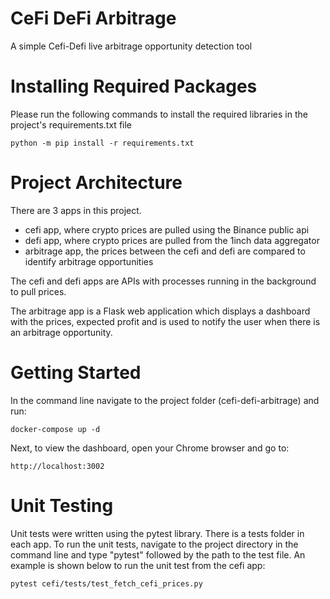 # CeFi DeFi Arbitrage
A simple Cefi-Defi live arbitrage 
opportunity detection tool

# Installing Required Packages
Please run the following commands to install the required libraries in the project's requirements.txt file
```
python -m pip install -r requirements.txt
```

# Project Architecture
There are 3 apps in this project. 
- cefi app, where crypto prices are pulled using the Binance public api
- defi app, where crypto prices are pulled from the 1inch data aggregator
- arbitrage app, the prices between the cefi and defi are compared to identify arbitrage opportunities

The cefi and defi apps are APIs with processes running in the background to pull prices. 

The arbitrage app is a Flask web application which displays a dashboard with the prices, expected profit and is 
used to notify the user when there is an arbitrage opportunity.

# Getting Started
In the command line navigate to the project folder (cefi-defi-arbitrage) and run:
```
docker-compose up -d
```
Next, to view the dashboard, open your Chrome browser and go to:
```
http://localhost:3002
```

# Unit Testing
Unit tests were written using the pytest library. There is a tests folder in each app. To run the unit tests, navigate to the project directory in 
the command line and type "pytest" followed by the path to the test file. An example is shown below to run the 
unit test from the cefi app: 

```
pytest cefi/tests/test_fetch_cefi_prices.py
```